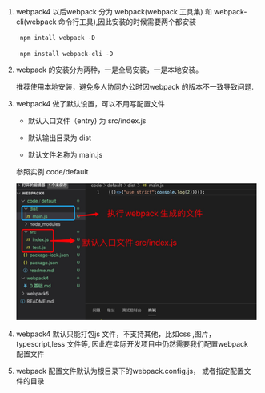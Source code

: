 1. webpack4 以后webpack 分为 webpack(webpack 工具集)  和 webpack-cli(webpack 命令行工具),因此安装的时候需要两个都安装

        npm intall webpack -D

        npm install webpack-cli -D

2. webpack 的安装分为两种，一是全局安装，一是本地安装。

   推荐使用本地安装，避免多人协同办公时因webpack 的版本不一致导致问题.


3. webpack4 做了默认设置，可以不用写配置文件

   + 默认入口文件（entry) 为 src/index.js

   + 默认输出目录为 dist

   + 默认文件名称为 main.js

   参照实例 code/default

   ![avatar](../assets/default.jpg)

4. webpack4 默认只能打包js 文件，不支持其他，比如css ,图片，typescript,less 文件等, 因此在实际开发项目中仍然需要我们配置webpack 配置文件

5. webpack 配置文件默认为根目录下的webpack.config.js， 或者指定配置文件的目录